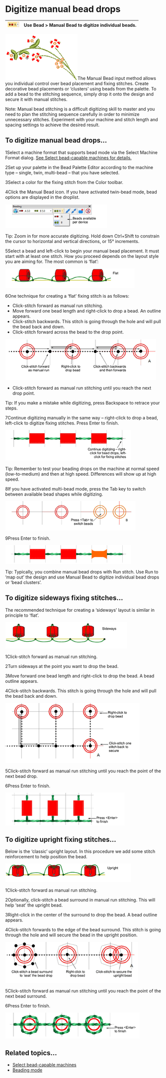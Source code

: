 # Digitize manual bead drops

| ![ManualBead.png](assets/ManualBead.png) | Use Bead > Manual Bead to digitize individual beads. |
| ---------------------------------------- | ---------------------------------------------------- |

![ManualBeadsSample.png](assets/ManualBeadsSample.png)The Manual Bead input method allows you individual control over bead placement and fixing stitches. Create decorative bead placements or ‘clusters’ using beads from the palette. To add a bead to the stitching sequence, simply drop it onto the design and secure it with manual stitches.

Note: Manual bead stitching is a difficult digitizing skill to master and you need to plan the stitching sequence carefully in order to minimize unnecessary stitches. Experiment with your machine and stitch length and spacing settings to achieve the desired result.

## To digitize manual bead drops...

1Select a machine format that supports bead mode via the Select Machine Format dialog. [See Select bead-capable machines for details.](Select_bead-capable_machines)

2Set up your palette in the Bead Palette Editor according to the machine type – single, twin, multi-bead – that you have selected.

3Select a color for the fixing stitch from the Color toolbar.

4Click the Manual Bead icon. If you have activated twin-bead mode, bead options are displayed in the droplist.

![BeadingManualDroplist.png](assets/BeadingManualDroplist.png)

Tip: Zoom in for more accurate digitizing. Hold down Ctrl+Shift to constrain the cursor to horizontal and vertical directions, or 15° increments.

5Select a bead and left-click to begin your manual bead placement. It must start with at least one stitch. How you proceed depends on the layout style you are aiming for. The most common is ‘flat’:

![FixingStyleLaid.png](assets/FixingStyleLaid.png)

6One technique for creating a ‘flat’ fixing stitch is as follows:

- Click-stitch forward as manual run stitching.
- Move forward one bead length and right-click to drop a bead. An outline appears.
- Click-stitch backwards. This stitch is going through the hole and will pull the bead back and down.
- Click-stitch forward across the bead to the drop point.

![ManualBeadLaydown1.png](assets/ManualBeadLaydown1.png)

- Click-stitch forward as manual run stitching until you reach the next drop point.

Tip: If you make a mistake while digitizing, press Backspace to retrace your steps.

7Continue digitizing manually in the same way – right-click to drop a bead, left-click to digitize fixing stitches. Press Enter to finish.

![ManualBeadLaydown2.png](assets/ManualBeadLaydown2.png)

Tip: Remember to test your beading drops on the machine at normal speed (low-to-medium) and then at high speed. Differences will show up at high speed.

8If you have activated multi-bead mode, press the Tab key to switch between available bead shapes while digitizing.

![ManualBeadLaydown3.png](assets/ManualBeadLaydown3.png)

9Press Enter to finish.

![ManualBeadLaydown4.png](assets/ManualBeadLaydown4.png)

Tip: Typically, you combine manual bead drops with Run stitch. Use Run to ‘map out’ the design and use Manual Bead to digitize individual bead drops or ‘bead clusters’.

## To digitize sideways fixing stitches...

The recommended technique for creating a ‘sideways’ layout is similar in principle to ‘flat’.

![FixingStyleOver.png](assets/FixingStyleOver.png)

1Click-stitch forward as manual run stitching.

2Turn sideways at the point you want to drop the bead.

3Move forward one bead length and right-click to drop the bead. A bead outline appears.

4Click-stitch backwards. This stitch is going through the hole and will pull the bead back and down.

![ManualBeadSideways1.png](assets/ManualBeadSideways1.png)

5Click-stitch forward as manual run stitching until you reach the point of the next bead drop.

6Press Enter to finish.

![ManualBeadSideways2.png](assets/ManualBeadSideways2.png)

## To digitize upright fixing stitches...

Below is the ‘classic’ upright layout. In this procedure we add some stitch reinforcement to help position the bead.

![FixingStyleUpright.png](assets/FixingStyleUpright.png)

1Click-stitch forward as manual run stitching.

2Optionally, click-stitch a bead surround in manual run stitching. This will help ‘seat’ the upright bead.

3Right-click in the center of the surround to drop the bead. A bead outline appears.

4Click-stitch forwards to the edge of the bead surround. This stitch is going through the hole and will secure the bead in the upright position.

![ManualBeadUpright1.png](assets/ManualBeadUpright1.png)

5Click-stitch forward as manual run stitching until you reach the point of the next bead surround.

6Press Enter to finish.

![ManualBeadUpright2.png](assets/ManualBeadUpright2.png)

## Related topics...

- [Select bead-capable machines](Select_bead-capable_machines)
- [Beading mode](Beading_mode)
